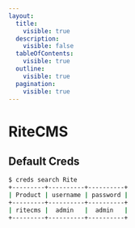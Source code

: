 ```yaml
---
layout:
  title:
    visible: true
  description:
    visible: false
  tableOfContents:
    visible: true
  outline:
    visible: true
  pagination:
    visible: true
---
```


# RiteCMS

## Default Creds

```bash
$ creds search Rite
+---------+----------+----------+
| Product | username | password |
+---------+----------+----------+
| ritecms |  admin   |  admin   |
+---------+----------+----------+
```
